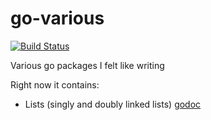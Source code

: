 # go-various
[![Build Status](https://travis-ci.org/suicidejack/go-various.svg?branch=master)](https://travis-ci.org/suicidejack/go-various)

Various go packages I felt like writing

Right now it contains:
* Lists (singly and doubly linked lists) [godoc](http://godoc.org/github.com/suicidejack/go-various/lists)
